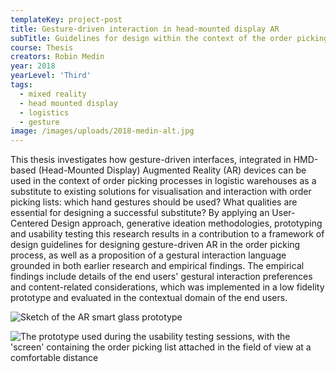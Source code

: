 ```yaml
---
templateKey: project-post
title: Gesture-driven interaction in head-mounted display AR
subTitle: Guidelines for design within the context of the order picking process in logistic warehouses
course: Thesis
creators: Robin Medin
year: 2018
yearLevel: 'Third'
tags:
  - mixed reality
  - head mounted display
  - logistics
  - gesture
image: /images/uploads/2018-medin-alt.jpg
---
```


This thesis investigates how gesture-driven interfaces, integrated in HMD-based (Head-Mounted Display) Augmented Reality (AR) devices can be used in the context of order picking processes in logistic warehouses as a substitute to existing solutions for visualisation and interaction with order picking lists: which hand gestures should be used? What qualities are essential for designing a successful substitute? By applying an User-Centered Design approach, generative ideation methodologies, prototyping and usability testing this research results in a contribution to a framework of design guidelines for designing gesture-driven AR in the order picking process, as well as a proposition of a gestural interaction language grounded in both earlier research and empirical findings. The empirical findings include details of the end users' gestural interaction preferences and content-related considerations, which was implemented in a low fidelity prototype and evaluated in the contextual domain of the end users.

![Sketch of the AR smart glass prototype](/images/uploads/2018-medin-18.jpg 'Sketch of the AR smart glass prototype')

![The prototype used during the usability testing sessions, with the 'screen' containing the order picking list attached in the field of view at a comfortable distance](/images/uploads/2018-medin-20.jpg 'The prototype used during the usability testing sessions, with the "screen" containing the order picking list attached in the field of view at a comfortable distance')
